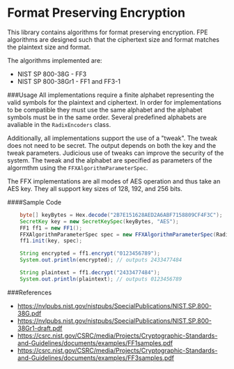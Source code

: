Format Preserving Encryption
============================

This library contains algorithms for format preserving encryption. FPE algorithms are designed
such that the ciphertext size and format matches the plaintext size and format.

The algorithms implemented are:
* NIST SP 800-38G - FF3
* NIST SP 800-38Gr1 - FF1 and FF3-1


###Usage
All implementations require a finite alphabet representing the valid symbols for the plaintext
and ciphertext. In order for implementations to be compatible they must use the same alphabet
and the alphabet symbols must be in the same order. Several predefined alphabets are avaliable
in the `RadixEncoders` class.

Additionally, all implementations support the use of a "tweak". The tweak does not need to be secret.
The output depends on both the key and the tweak parameters. Judicious use of tweaks can improve
the security of the system. The tweak and the alphabet are specified as parameters of the algormthm
using the `FFXAlgorithmParameterSpec`.

The FFX implementations are all modes of AES operation and thus take an AES key. They all
support key sizes of 128, 192, and 256 bits.

####Sample Code
```java
    byte[] keyBytes = Hex.decode("2B7E151628AED2A6ABF7158809CF4F3C");
    SecretKey key = new SecretKeySpec(keyBytes, "AES");
    FF1 ff1 = new FF1();
    FFXAlgorithmParameterSpec spec = new FFXAlgorithmParameterSpec(RadixEncoders.BASE10);
    ff1.init(key, spec);

    String encrypted = ff1.encrypt("0123456789");
    System.out.println(encrypted); // outputs 2433477484

    String plaintext = ff1.decrypt("2433477484");
    System.out.println(plaintext); // outputs 0123456789
```

###References
* https://nvlpubs.nist.gov/nistpubs/SpecialPublications/NIST.SP.800-38G.pdf
* https://nvlpubs.nist.gov/nistpubs/SpecialPublications/NIST.SP.800-38Gr1-draft.pdf
* https://csrc.nist.gov/CSRC/media/Projects/Cryptographic-Standards-and-Guidelines/documents/examples/FF1samples.pdf
* https://csrc.nist.gov/CSRC/media/Projects/Cryptographic-Standards-and-Guidelines/documents/examples/FF3samples.pdf